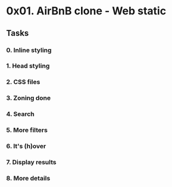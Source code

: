# 0x01. AirBnB clone - Web static

## Tasks

### 0. Inline styling

### 1. Head styling

### 2. CSS files

### 3. Zoning done

### 4. Search

### 5. More filters

### 6. It's (h)over

### 7. Display results

### 8. More details
